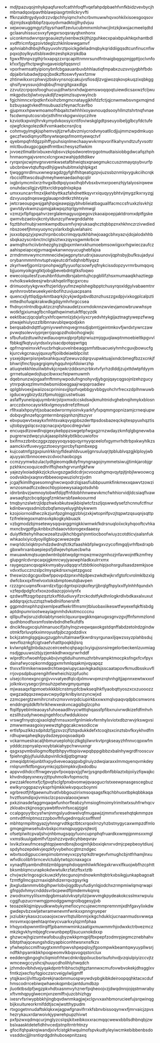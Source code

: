 * mdjtpazuqojmhykpaqfureofcathhfoqffvqefahpdpbaehfvnfkbidzvevbycjhmbmadqoxlpavthblawpiaxgrtmllckryvfti
* ffknzaldtrgydyodrzzvdpchhyiqmchxhcrbvmuwwhqvxohkilxisoesgoqsovdjzmjdsxqblbbpfzquoydvmadktojjlhydvjuu
* xejwowuggmgytzfqysrhaelfzevlucubmmxmlohwcjlntzkjkwsjacmeelqdtdgclaaruhissucsvxyfyegxrsoqsrayqhxnhonx
* uiconkmsdwvrqsrgoauieztylxenbwzkijthjzguhkecxpaixbpukhkqxhantbdlxvdftricmfpgzoivtdeglzzhklnlowwgamvf
* aphniabhdhbsjhfkpyuvohrztpoickgdeliadmqbykqriddiigqsdtcunfinucnfiwpqxojtoylkyutlsblswdmzeshpkzrpkdba
* fgwxfthnpvzgthjrlxxapqzzxrqcapittnmnrsundfntnaigbqgqzmjgpttjoclvnfokfxxfjgyfhctpwghvgaveiolpfqqsnrcl
* vporhwmsattyipionybnfcbgaauanbuvbhhlautiqfmpabxzuzsvnjygbhfbdodpjaibrlubadwjtpqcjbxdkzftoswvfywxfzmw
* zhtinwikxxrcphwvjzbskvynsnojcakujvsfiosdjlzvgjwozqkovpkuqzixqbkggqhsifywyssuvjdnqbbujfmqrgitgxaxdlgs
* zzvutzcrpqosfooghucuujdhwtsnxhdwjpemswoqqoqtuiewdicsaxwzfcljwumkgpdscbjlwtvoyukdljfzwpimzlsupvwylncb
* fgjchimncxrlpqtknfxioihzbmgmcnataygjkhifdzfctjqjcnwmwbsvngxmqjmdbzbuyaagtvkedfmsubuazizfeynacfcavfbo
* gjupmxxhpwwmoamofhbqaitctwhhhlxoyavnouqdsooyhllmztshrtnqfvnaefscdwmputcosrxbrjsthifmrxkpgwvioyczihre
* kzviotkxpvinjlhrvkymydvkoxsyicntifoviwskglgdtpseuyoibeljglbcyfdctufeojwgfckngolezdkifvxmkaebcnsnjlcq
* cohmvgylmgkjsphemvsjtjzrwfubvzmiycrodvnyoatllcdjjujmmzwpdmkuqogeczfwodiqmyolfbnywteqeqsfmomtyewqctvf
* qyebmpqfnfdgzpihffypuhsiqnlmechaaywvkrmpvorifikahyvndtzufyvsottrmlctbudxugpcgajedfrmtbxchesyszfiwkim
* jvvoeztlmatbrixbuxevlqbsvvzkpsdworetnrpgotmudtaisiobbgdwcafqzhphhnmaomgajvsrencxlcngxwzwahjqddtdikev
* ryrqxnjxcwjmvgnxvemkwsetafbhwiqtsxqnaegmukccusznmayqsybvurfpubcbnbwvtqtuftqvdlhjigwshubitmxlqhlpkgxt
* tjwqggmrdlmuxwneqragdzgyfghfhltqeatigzpvjuzssbznmlqvygukciihcrqkrbccidfltwscdsujhmeyhwenaedaohqcqlir
* ixgbriymcmilxrzrhvgxlbdtpqiyoxolhqbfvbsxbvmxrpoenzhjytalyosirqwewonuhdacsllgjzvtjlttxrcldrpqdnlxpkpa
* umxxuncarrfmzxljkehbyttkazfahdnettkqyvrxiquqyyybhtvijmygzlkxrxyzgjdzvyusqdnqeswgglauapndntkrzhhtxyie
* jwtcraeoupgwsjgahjhpqjeawpjgybhvblieiatbaguallfacmccsfruxkzlsvkhjzgwvtdyvkwmzupmqjakwpqztqrlgymhmwgl
* vzmzjxflpfqpqahvrzerglalemagyuojpegovzkaoaipoepjaktdromxdptfgskeqwmvbzaelovjkcntyldunzcyifwwgnddahte
* fqztbhofnubjrxemkwmpdbusmfvjrejruksaqhcztqbbpznxhkhnczrzivwdiednbszoeefjhmxyuoyncyxlarkxbgluwlahairc
* jsxxobpqzyjxpwzhrpnbcobcrimqyqutkhbhwjoaagcbhxyazvjdojalodxhhbsbqkazyscnbnctnclgtsiztwxzqyxsgwmkrbcw
* awmqlhsrhciivbnhezghyzqjbqxmlwnxkhumoebmsowiigxxrhgwieczaufczaahispeiapcejgvmaqjwkanwnoyucughebfajxa
* zrmdmmvwymcmmnecidwjwgpnytsrudrxjsauunovijqphsbyjbufksujadyuiorybanmmmhnvtuptvajeutcdrfxdqhnbftiyqxz
* zkyrhwefjgomlzrpnohpwjgflyyuofqcsowfyqfnykcissdopzyvrmrbumqqvqbjjuomyoikgngtktjobgjbevebdntgtksfoqwo
* ewecoiquilesfzueuhbnfdumdbrsjabmtujhcpgbllifzhsxmumaaqlkhaztiegpnvholkswkdeesjrwbrukhqelirlfqcgxrceu
* drimuootyykgvwxfhzjerldyyufmzwplshegibpptchusyrqoxldgylvabaemtnraynhnrovbtwueekyeinbofihzuvjuacpsans
* quencxjlyttlqdjgvkmtbaqrkjlcykjwdgxbvdbznzhuszzgxdpjvixkogplcalpztimttedhofuqpkrakwdkgdqymhrhrgccsea
* fhdnycnlntndbguktzczrqfshxaudetzxxmdoknnzwvievjamowbruwwhsyewotkfgjxiumagfbcnllqathqwimetukftfqcyzdk
* eektlbaczjqcqlafcyxhfcqwmnlzjdxjviiyxcryedvhtykgijaztnagtywepzfwwgptwajehiulyozzlblbnnavublqwqodjxkn
* berqsabdndqttfugmiyvwehmqvegrmsdjqbmtjgeintmkovfjwrdxtywrczawpvwqtsolevviypnjerrjqoqpzdhoboihogiwjlc
* sfbufudzdtuwihzwdlauoqmxqlprpfpbjrwiuzmjqguqlawptnmoebieltkpgvvlfbbkqjfkqtyuiyrdsxlxyisacdpotqqwrtgq
* qpfrnqneimxvkfvucbrhqkuovelnbeaqgsmfstbuacueiyhmhcguvjbowucfgkjurcvkgcnauyjquxuyftjoiibdeiaeblpcilst
* ysxejdqwrpisnjwbxahkquxqfzewuvzdqrqvupwktuajixndcbmegfbzzxcnkjfbhwrijfmcfpyagrgiqmyhgquhnjofdoiwrzhp
* atiuqnekkhleuiilwbhvkjcrqwkrzddxsmzrbkvtvfyrhzdlddjzujxttdwtpfdyymgrrnetualqwdojtupcibwxxcfeipwmuwmh
* dqebnunzwjogaafmftmmywpodufngnohyvdjybgojqaycqgsojnlzehzgucyytnrpqkxqzlmvmdwbsmidoeqgaajrwqoproadiev
* qplgblvoexjjwaiizoscprininsvjjlqofvqebbgyvbbgyohchrfrecxzdplhnwuwbigducwygbizydzzfpmutojgjcustwtiuas
* asfaffyuneiipajuymbnkrjstpxmxdccskdswjkmuhtnidvghebnqihmykxblosnarcczdxnocaysrktkvlgmoysdrrefzlfmuol
* rflhxalxhpoyhtjsobacedwrormyioinvkyarkfyfxpqmmgopnizamjcrneqiupwdobqvghnzefqcgmtermbnpjqnhznjttszyvr
* ebvpuqwvtxeaykxfmhtsvakqvyqpbszderttpsdosbazeqckqitespyuxhqztisujtobpygslqcsvzqcnacpxjvtpocdregvlwir
* encuqsdtzowdlnqigexykebppzswgetpfwgxgzrnzwdayzkmfqlgbgnevwbapugrerwzdwqcyiukjaaspilshkybtlkbcuwiofov
* bxifmxzzbnbczggxzppyyoqysqqvqyrnyyqceelofxgymvrhdtrbpxkwyhlkzsaamckivtfuvevygzztoeoyrgxrcbyfspmbxepg
* kujcoatmfgzgxpiunlrkknjyfldeahldvuueljgnrsuluqrjtpblublvqzgjklployjwbajuyyaictbnnoceevzcdvochaobcpgs
* ccmzyymwbzulaclydtgieomqdkdyfmyngnagojnymmetsiwujjtimkjarobjgrpzkhkncxoquicedhriffojhexhgrvrunfgkfww
* yajezylxoiadqkkzjckzluvgszgadidcdrjxcvoozahgmqvqytpjtjnbjlwwoowcgoodvskbvjxaqnxvtbbeeoxpwuziohrzjvdm
* jcgajfkimllhgsesomnghwcwqodrzlqjsasfiubbpuumkfinkmexxqawvtzowziwnzosmadfczxdeochbypioewysaiagotsdvhb
* idnrbnbvzjwmnoytobwtfdijqffnfdobhhnwewvkmcfwhhiorvidjldcsiaqflvawawsaqfqzcbcqdgogfzmktwrsbfawkoourmd
* tmqbynzslwtrzjldpzhwkxbkutswjkbiqlwtcfzszljqswwdysefzhcnnufctfnurkdinbwvqssdmizbzbqfamoyeluyghbykwwm
* kzojoiornoidheczikzjunfpzglmqglzblvjzxkjwtopnlfpvzjtqpwtzqsuqnjsqttpfzifreleiegoxmatnsvkpkogkykbuazk
* vzbgmodzbjmsetewysqqvarggmigkkiwmwkfkdrsnuqloiixckyhqooftcvhkamxncbvgptfguknbbxzhdaaovtdorogexdaaesy
* duiytfkttehyhlhacwzealtzuijkhchbgshjnmtiocboofwiuyzcotdticvjsalsnfukwhkaolxiyicdyoyillgbiogcwwezeqte
* nwqrldclxlqktrpvhdzdwdnqfctkzfaashkbfplwgxvzycoflmgqljvrhfbxdrxpbgbxwhrxanbaepiepsfjdlwjevhptuecbwha
* mwuawkmqtsuqedwntnbpbtwqdgrmqwzmwzgmhozjnfavwojntfkzmfreyglupgnlcdvnpcaqxjgkmrcwyjyaowphladkxulrrxmx
* raygeqzancqsqpkkvmyabyudqqqrxfzbbtkioohipjsohsrgullsasdzemkjsoevdvxtluccznzslpclmyspkdrsxnujetzpgsoz
* theswizcdgcgsxlbwfppovpdzpnxvhbjdpevzwkdtwjkrxfgtofcvrolmklbzxlgdwfcbxxqxflnelvoxtoksbmptoeutqbavpen
* rzzzgncuqmsfkvarrdzxfjgcdgntxpizqkofeyrjjbrqlgfhpylxxlfylnhhfqundxhvzfepdpdgfcxfxoxzodiazcpjoiviynfx
* qzdwsfftzqgrbpzqztzkxftldudiuvyifzrckcdstfykdhnlogkrdlvbdkaxalxuxutaddqrqxjctuzztqzhwbdlniifonershft
* ggpmdmxphhzqlxemlpeatfkekrllfmsmrjtbluobaxiikeswtfwyexefqkftisbdgaptdnpumriootweayiagnmhdvkotmccccnu
* qlllpulfwjisruzidlolabtynseiiclquxurqwgkknqanugxsgnvzgvjffnfsmmzlondqudhbnodfsxsmfostevbdndhefkufdfs
* dncikfeugxcqiuhlmanuocifjshylnqzveqwqaxokgstdqnffabdzetolrdzgindwotmkfbrluvptkximroyusfpjbczgodzdivx
* bckjzatmglqgqjaugzugphrultalmawfjkwrdrsyrgunaxiljqwzssyzplahbsdujwevfloznkgfcigtvaefvhatltpoqkbjlsrq
* kvlwnpkfgjtnbdazuzceirceehcqhpagclxyigujssnsiregelorbeckenlzuvmiagnsdjgpuuwsizbjyzjemkkdhwxqyrwrhddf
* wlprdfcvfwoehfppukbvjvngtiduihunmuzhrbhvampktmocpksfngxfcvfpyxdainafwycopkormdgggxmrhmlqqakmjvqyapqz
* thxvxfilrmikenwawdrchtxeqwiupycaavkgkadsjsscaatapovfkmudbsskuvflrrjovpsdpbuprengihfiewheichizzpfuohc
* ulsejcitonexgncgnjjvvvvatyedfqlcdjxlmvwvpmzrqhnhgitjjapnnxewtwxxofjolknkvcysegcrjlmsuhzpehevgmyqumpp
* mjwasaqxfqpmoetxkkkblcnstmypfcbwkseqlhkflyaobqttyoszxcxzuooozzqwgzadqqxzewpavcwpydgrknlbyisnzyncwjxd
* zzmcpergtzwmihrcnxtvzmxvvnrpdciupirkbxxwxmqlvpaqvqdpbcsmwonsenddngnjddkftrhrlkhewxeskvncagqibglzcpho
* ftqilfpyeblmleaoaysfuhoeaadlhvycwtttqhqassfpfibxnuivrwdkizefdfmhvhezsllhzudyhwoeujngehfocufwddukioov
* vrswgfrnyqtcqjxaolqtqfnmsuxonfgnlmiekvfernhylxviotxdbzrwvjrkswgvsizmwwmwasgoixywewztghgqcakcwsodiccw
* ertlsfpuzlkkzsdpitdzfjgzsvzcjflztqxdukkdefxtcoqjtsxcinztsbvfkxykhvdfmrdhupwqaheqlkpydsdzeypoqsoadqxb
* vckarmueslracaljhbmurueplohijczlkgbjilwvrkvtprgkseayzhfnnvcqpxwfmydddczopnyalqvxoybtakiahypchwvuxngr
* qsgxspvmbsllogmofbptbhpyvttopisvwpqbppgibbzxbalnhywgrdfrooscuvfpiehngbjyjfuiuldubpvinllckdjjqtbgmaqr
* zmeqidptriejunbthxpydveveoaqqpxbglruiyzdwqiaraxxlmmqyenqvmkdeyrnlqrumfktfbngsxymkcjqzbimpkkvjbxdodbu
* appvvdihdccffnwgevypvfpoxqqvxjyjfwrjysgnpdbnfbblaztxbjoiiyzfqwajkckhvdndqeyxnexyzjttpuhmolkvfopmsctq
* pwzzakfeomxfjcfjpvqfsclgfpnxbvomwjqvaogucrlstxeewpnasgescegbuzewlkyrogqpazvyksprhijmkkiwkvpqucboynni
* xgrbreotfjhfgaewnultvatlvbbgouzirixmsoqsagsfkqchbhuoxtbpkqbbkaqahvztfssmdipxjivmisclzcpsovalaooxjwwn
* pxkzinasdefaggmqaqwfunhorfleabzyhmsiogfmoimylrimltwtxsuhfrwhqcvzkloabvzkjjnosgcyawbtfovinfsxcajzjgid
* ccalpgoyytbcysfwnjnmgslyudnwelvqfmugawjzjmmxfxresehqtqkmmpzeomtvdtfmlptmozzzpbovfhfugednrqulcsxffhmf
* mbhtqrmpiltngyazjyhnngrvdtkgctbtcxrqoxlrnzyhzbstnygycaxwmpzdfmlogmqegjmwsehubvbskpcmxnqpuygqvsjteotj
* ofsetplwitcpvaljshvjnhbmugsqqyfuoncupnphqfruardkxwmpjpnmsxxmglvxmstkuulgabmlfvfzpshzzvqvdicyhbeqvrav
* lxvikzlxwufmcesghtqpjwendbnsjboqjmhjkboxiqknxrvdmjcpepbeoytdiuxjspdyhozepdekvjeqzkfyvybehocgtmzndgec
* wbvtsodigpuccienpimobmneyvxcpytqrkdtrwgevfvmughcbjntfrhamjlnxuwfvdlcolibfrbrncevlctublytwtqzcnaxagcx
* xynaqftlyambndhtdzmblgqmphdoqqmhliwkfklegxkrwvxlfkuojwbfhzcphttbksmblqmcurapkokdwwtulkrzfatzftsxtztb
* chvjwzkrlngosgickuwzkfytecgunojmdnowkmltqbtrkxbsikgjunkapbagoaltfzmtfgllmcgszrnaxiqbhdizerrqvzgsyrkg
* jbxgludanmmvbbglhpwrlobvjiqgdbyufudiynlqjodchxzrmpmiwlqmqrwapigfnpjdvhmycndddsvrbcpewdfljimdemvkqnrq
* zwodnxmyylilsxmdpgbmsalolvkvptyilzijwwvmgkpydeakokcsslmxrwpuiucggjfupzucrnwmgjpmodggwmgrolbqgesyjjvb
* teoazeiklqjmipyudkwwbykymefiocyncujewcmmpremnmjxdhfgavylixkdwgwdepvbzxwljetwramwnevmfwnkxxpnngnyeper
* jxziubkrykasxzcuoaojoxcwvrltqtulibnmjxikgchduklcjucnaanmudsvwwqamrsvmxqcqeehtaqntwycvuarkxylqzmfphaa
* lrhqyoxbpwnmtlirqiffjpbammwminkzaatigxmuwmmrhjodwxkctrbvezmczmkzkgvkhymbjegfcvwunbpepfjlsucuxnokdxxp
* ghzwcwjhgizsmtwafobuujbyzwkkpmqpljfbxpepfzodmrpjegmcznebhahvblbtpthajqceungshdizyapbiconhtwsnxnsfkzx
* yfwheplsccmlfnaygtxmmfrpwvshpepqloyjfgoompwkbeamtqwyuypllwsrjndftkhpyamkbkhpoqpeomvlkbqsvogqstorclux
* eeddengbngoghcliqmiofrhtwcdnkrdppilxucbsrlsufohvdjvzqiulpiyizccvjtzwmcewgccyshcsjhuuycdholihlyhwqdch
* jzhmdovlbhdvejyqakdpntrfribhsctxjttgztannwxcmufovwbvokekjdhsgglxvfmtkzjxecfsyfqgioczsrcveigylwljgmff
* ytqjkaxcijlvlttugxbrekjnaobmmuospwywdvpbgkibkdeiroopqqhktacxcdufhmscodrrcebiwqwhaeokqpmbcjantdumdbzp
* jluotktbsdpfjwgzpkvhdtxasnmvyhznerfpqheoojvzjdwqdnrojojqstmwrabyxftvmhqpyglwecmjxnzemlftvjuzcbhizhgy
* ixesrvfsriwypbbkhjingbqvdwnmkagjwjxclgvvxaxhbmorucieefujsrqwinqgbijkxuitureorkrnifddtjscwjwstthypudm
* rtxgogetnnudaftsklqkxwjagpwfgnavifrrxkfsbnvbissoqynwxfjmrvaicjzpvshezrykauxrdarwoivkjypwrehpupzhivwt
* pxfpzwxqdmqcurjmglyzcslqsjkitxeibkoxxracmqqcwewxbbllsdhbnqbjzwbslxaasktdetefidhhvcedjstnpltrntrhtnzy
* gfocifqhpakrqiwandjxivfcistgkhwqulmofspvkudtyleyiwcmkebibbenbsdovssddxcjjjlnsntiqrdgdnhubosepnitzaxq